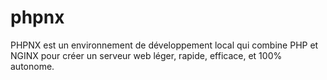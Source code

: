 # phpnx
PHPNX est un environnement de développement local qui combine PHP et NGINX pour créer un serveur web léger, rapide, efficace, et 100% autonome.
